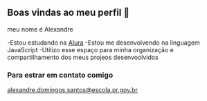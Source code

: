 ## Boas vindas ao meu perfil 💯

meu nome é Alexandre

-Estou estudando na [Alura](https://www.alura.com.br)
-Estou me desenvolvendo na linguagem JavaScript
-Utilizo esse espaço para minha organização e compartilhamento dos meus projeos desenvoolvidos

### Para estrar em contato comigo

alexandre.domingos.santos@escola.pr.gov.br
